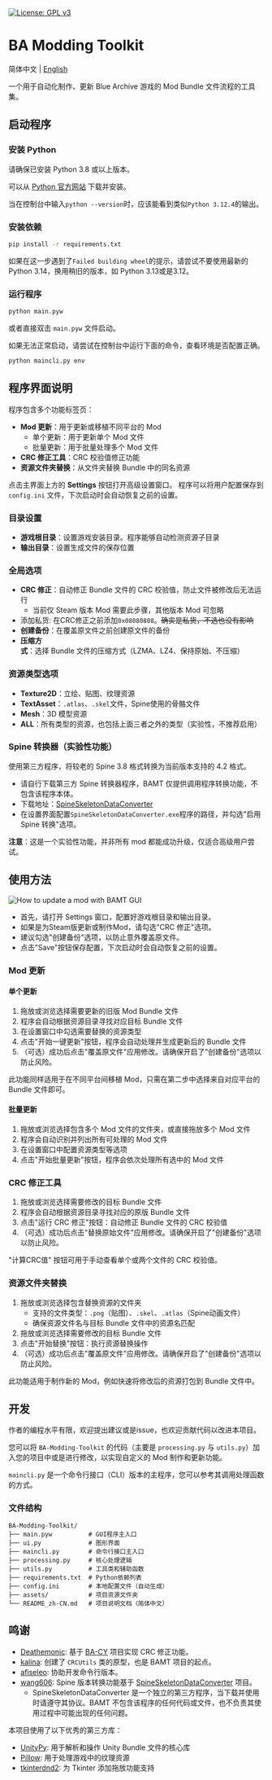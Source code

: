 [![License: GPL v3](https://img.shields.io/badge/License-GPLv3-blue.svg)](https://www.gnu.org/licenses/gpl-3.0)

# BA Modding Toolkit

简体中文 | [English](README.md)

一个用于自动化制作、更新 Blue Archive 游戏的 Mod Bundle 文件流程的工具集。

## 启动程序

### 安装 Python
请确保已安装 Python 3.8 或以上版本。

可以从 [Python 官方网站](https://www.python.org/downloads/) 下载并安装。

当在控制台中输入`python --version`时，应该能看到类似`Python 3.12.4`的输出。

### 安装依赖
```bash
pip install -r requirements.txt
```
如果在这一步遇到了`Failed building wheel`的提示，请尝试不要使用最新的 Python 3.14，换用稍旧的版本，如 Python 3.13或是3.12。

### 运行程序
```bash
python main.pyw
```
或者直接双击 `main.pyw` 文件启动。

如果无法正常启动，请尝试在控制台中运行下面的命令，查看环境是否配置正确。
```bash
python maincli.py env
```

## 程序界面说明
程序包含多个功能标签页：
- **Mod 更新**：用于更新或移植不同平台的 Mod
    - 单个更新：用于更新单个 Mod 文件
    - 批量更新：用于批量处理多个 Mod 文件
- **CRC 修正工具**：CRC 校验值修正功能
- **资源文件夹替换**：从文件夹替换 Bundle 中的同名资源

点击主界面上方的 **Settings** 按钮打开高级设置窗口。
程序可以将用户配置保存到 `config.ini` 文件，下次启动时会自动恢复之前的设置。

### 目录设置
- **游戏根目录**：设置游戏安装目录。程序能够自动检测资源子目录
- **输出目录**：设置生成文件的保存位置

### 全局选项
- **CRC 修正**：自动修正 Bundle 文件的 CRC 校验值，防止文件被修改后无法运行
    - 当前仅 Steam 版本 Mod 需要此步骤，其他版本 Mod 可忽略
- 添加私货: 在CRC修正之前添加`0x08080808`。~~确实是私货，不选也没有影响~~
- **创建备份**：在覆盖原文件之前创建原文件的备份
- **压缩方式**：选择 Bundle 文件的压缩方式（LZMA、LZ4、保持原始、不压缩）

### 资源类型选项
- **Texture2D**：立绘、贴图、纹理资源
- **TextAsset**：`.atlas`、`.skel`文件，Spine使用的骨骼文件
- **Mesh**：3D 模型资源
- **ALL**：所有类型的资源，也包括上面三者之外的类型（实验性，不推荐启用）

### Spine 转换器（实验性功能）
使用第三方程序，将较老的 Spine 3.8 格式转换为当前版本支持的 4.2 格式。
- 请自行下载第三方 Spine 转换器程序，BAMT 仅提供调用程序转换功能，不包含该程序本体。
- 下载地址：[SpineSkeletonDataConverter](https://github.com/wang606/SpineSkeletonDataConverter/releases)
- 在设置界面配置`SpineSkeletonDataConverter.exe`程序的路径，并勾选"启用 Spine 转换"选项。

**注意**：这是一个实验性功能，并非所有 mod 都能成功升级，仅适合高级用户尝试。

## 使用方法

![How to update a mod with BAMT GUI](assets/help/gui-help-mod-update-en.png)

- 首先，请打开 Settings 窗口，配置好游戏根目录和输出目录。
- 如果是为Steam版更新或制作Mod，请勾选"CRC 修正"选项。
- 建议勾选"创建备份"选项，以防止意外覆盖原文件。
- 点击"Save"按钮保存配置，下次启动时会自动恢复之前的设置。

### Mod 更新
#### 单个更新
1. 拖放或浏览选择需要更新的旧版 Mod Bundle 文件
2. 程序会自动根据资源目录寻找对应目标 Bundle 文件
3. 在设置窗口中勾选需要替换的资源类型
4. 点击"开始一键更新"按钮，程序会自动处理并生成更新后的 Bundle 文件
5. （可选）成功后点击"覆盖原文件"应用修改。请确保开启了"创建备份"选项以防止风险。

此功能同样适用于在不同平台间移植 Mod，只需在第二步中选择来自对应平台的 Bundle 文件即可。

#### 批量更新
1. 拖放或浏览选择包含多个 Mod 文件的文件夹，或直接拖放多个 Mod 文件
2. 程序会自动识别并列出所有可处理的 Mod 文件
3. 在设置窗口中配置资源类型等选项
4. 点击"开始批量更新"按钮，程序会依次处理所有选中的 Mod 文件

### CRC 修正工具
1. 拖放或浏览选择需要修改的目标 Bundle 文件
2. 程序会自动根据资源目录寻找对应的原版 Bundle 文件
3. 点击"运行 CRC 修正"按钮：自动修正 Bundle 文件的 CRC 校验值
4. （可选）成功后点击"替换原始文件"应用修改。请确保开启了"创建备份"选项以防止风险。

"计算CRC值" 按钮可用于手动查看单个或两个文件的 CRC 校验值。

### 资源文件夹替换
1. 拖放或浏览选择包含替换资源的文件夹
    - 支持的文件类型：`.png`（贴图）、`.skel`、`.atlas`（Spine动画文件）
    - 确保资源文件名与目标 Bundle 文件中的资源名匹配
2. 拖放或浏览选择需要修改的目标 Bundle 文件
3. 点击"开始替换"按钮：执行资源替换操作
4. （可选）成功后点击"覆盖原文件"应用修改。请确保开启了"创建备份"选项以防止风险。

此功能适用于制作新的 Mod，例如快速将修改后的资源打包到 Bundle 文件中。

## 开发

作者的编程水平有限，欢迎提出建议或是issue，也欢迎贡献代码以改进本项目。

您可以将 `BA-Modding-Toolkit` 的代码（主要是 `processing.py` 与 `utils.py`）加入您的项目中或是进行修改，以实现自定义的 Mod 制作和更新功能。

`maincli.py` 是一个命令行接口（CLI）版本的主程序，您可以参考其调用处理函数的方式。

### 文件结构

```
BA-Modding-Toolkit/
├── main.pyw          # GUI程序主入口
├── ui.py             # 图形界面
├── maincli.py        # 命令行接口主入口
├── processing.py     # 核心处理逻辑
├── utils.py          # 工具类和辅助函数
├── requirements.txt  # Python依赖列表
├── config.ini        # 本地配置文件（自动生成）
├── assets/           # 项目资源文件夹
└── README_zh-CN.md   # 项目说明文档（简体中文）
```

## 鸣谢

- [Deathemonic](https://github.com/Deathemonic): 基于 [BA-CY](https://github.com/Deathemonic/BA-CY) 项目实现 CRC 修正功能。
- [kalina](https://github.com/kalinaowo): 创建了 `CRCUtils` 类的原型，也是 BAMT 项目的起点。
- [afiseleo](https://github.com/fiseleo): 协助开发命令行版本。
- [wang606](https://github.com/wang606): Spine 版本转换功能基于 [SpineSkeletonDataConverter](https://github.com/wang606/SpineSkeletonDataConverter) 项目。
    - SpineSkeletonDataConverter 是一个独立的第三方程序，当下载并使用时请遵守其协议。BAMT 不包含该程序的任何代码或文件，也不负责其使用过程中可能出现的任何问题。

本项目使用了以下优秀的第三方库：

- [UnityPy](https://github.com/K0lb3/UnityPy): 用于解析和操作 Unity Bundle 文件的核心库
- [Pillow](https://python-pillow.org/): 用于处理游戏中的纹理资源
- [tkinterdnd2](https://github.com/pmgagne/tkinterdnd2): 为 Tkinter 添加拖放功能支持
